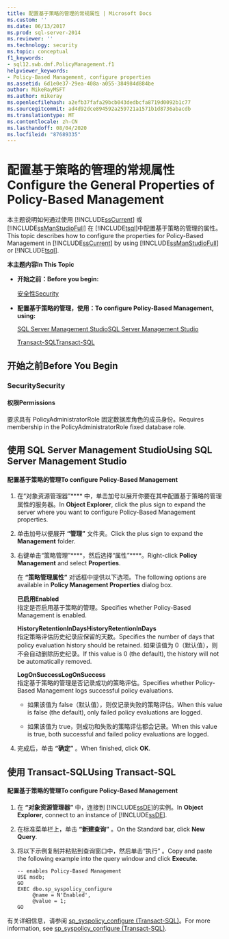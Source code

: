 ```yaml
---
title: 配置基于策略的管理的常规属性 | Microsoft Docs
ms.custom: ''
ms.date: 06/13/2017
ms.prod: sql-server-2014
ms.reviewer: ''
ms.technology: security
ms.topic: conceptual
f1_keywords:
- sql12.swb.dmf.PolicyManagement.f1
helpviewer_keywords:
- Policy-Based Management, configure properties
ms.assetid: 6d1e0e37-29ea-408a-a055-384984d884be
author: MikeRayMSFT
ms.author: mikeray
ms.openlocfilehash: a2efb37fafa29bcb043dedbcfa8719d0092b1c77
ms.sourcegitcommit: ad4d92dce894592a259721a1571b1d8736abacdb
ms.translationtype: MT
ms.contentlocale: zh-CN
ms.lasthandoff: 08/04/2020
ms.locfileid: "87689335"
---
```

# <a name="configure-the-general-properties-of-policy-based-management"></a><span data-ttu-id="33867-102">配置基于策略的管理的常规属性</span><span class="sxs-lookup"><span data-stu-id="33867-102">Configure the General Properties of Policy-Based Management</span></span>
  <span data-ttu-id="33867-103">本主题说明如何通过使用 [!INCLUDE[ssCurrent](../../includes/sscurrent-md.md)] 或 [!INCLUDE[ssManStudioFull](../../includes/ssmanstudiofull-md.md)] 在 [!INCLUDE[tsql](../../includes/tsql-md.md)]中配置基于策略的管理的属性。</span><span class="sxs-lookup"><span data-stu-id="33867-103">This topic describes how to configure the properties for Policy-Based Management in [!INCLUDE[ssCurrent](../../includes/sscurrent-md.md)] by using [!INCLUDE[ssManStudioFull](../../includes/ssmanstudiofull-md.md)] or [!INCLUDE[tsql](../../includes/tsql-md.md)].</span></span>  
  
 <span data-ttu-id="33867-104">**本主题内容**</span><span class="sxs-lookup"><span data-stu-id="33867-104">**In This Topic**</span></span>  
  
-   <span data-ttu-id="33867-105">**开始之前：**</span><span class="sxs-lookup"><span data-stu-id="33867-105">**Before you begin:**</span></span>  
  
     [<span data-ttu-id="33867-106">安全性</span><span class="sxs-lookup"><span data-stu-id="33867-106">Security</span></span>](#Security)  
  
-   <span data-ttu-id="33867-107">**配置基于策略的管理，使用：**</span><span class="sxs-lookup"><span data-stu-id="33867-107">**To configure Policy-Based Management, using:**</span></span>  
  
     [<span data-ttu-id="33867-108">SQL Server Management Studio</span><span class="sxs-lookup"><span data-stu-id="33867-108">SQL Server Management Studio</span></span>](#SSMSProcedure)  
  
     [<span data-ttu-id="33867-109">Transact-SQL</span><span class="sxs-lookup"><span data-stu-id="33867-109">Transact-SQL</span></span>](#TsqlProcedure)  
  
##  <a name="before-you-begin"></a><a name="BeforeYouBegin"></a> <span data-ttu-id="33867-110">开始之前</span><span class="sxs-lookup"><span data-stu-id="33867-110">Before You Begin</span></span>  
  
###  <a name="security"></a><a name="Security"></a> <span data-ttu-id="33867-111">Security</span><span class="sxs-lookup"><span data-stu-id="33867-111">Security</span></span>  
  
####  <a name="permissions"></a><a name="Permissions"></a> <span data-ttu-id="33867-112">权限</span><span class="sxs-lookup"><span data-stu-id="33867-112">Permissions</span></span>  
 <span data-ttu-id="33867-113">要求具有 PolicyAdministratorRole 固定数据库角色的成员身份。</span><span class="sxs-lookup"><span data-stu-id="33867-113">Requires membership in the PolicyAdministratorRole fixed database role.</span></span>  
  
##  <a name="using-sql-server-management-studio"></a><a name="SSMSProcedure"></a> <span data-ttu-id="33867-114">使用 SQL Server Management Studio</span><span class="sxs-lookup"><span data-stu-id="33867-114">Using SQL Server Management Studio</span></span>  
  
#### <a name="to-configure-policy-based-management"></a><span data-ttu-id="33867-115">配置基于策略的管理</span><span class="sxs-lookup"><span data-stu-id="33867-115">To configure Policy-Based Management</span></span>  
  
1.  <span data-ttu-id="33867-116">在“对象资源管理器”\*\*\*\* 中，单击加号以展开你要在其中配置基于策略的管理属性的服务器。</span><span class="sxs-lookup"><span data-stu-id="33867-116">In **Object Explorer**, click the plus sign to expand the server where you want to configure Policy-Based Management properties.</span></span>  
  
2.  <span data-ttu-id="33867-117">单击加号以便展开 **“管理”** 文件夹。</span><span class="sxs-lookup"><span data-stu-id="33867-117">Click the plus sign to expand the **Management** folder.</span></span>  
  
3.  <span data-ttu-id="33867-118">右键单击“策略管理”\*\*\*\*，然后选择“属性”\*\*\*\*。</span><span class="sxs-lookup"><span data-stu-id="33867-118">Right-click **Policy Management** and select **Properties**.</span></span>  
  
     <span data-ttu-id="33867-119">在 **“策略管理属性”** 对话框中提供以下选项。</span><span class="sxs-lookup"><span data-stu-id="33867-119">The following options are available in **Policy Management Properties** dialog box.</span></span>  
  
     <span data-ttu-id="33867-120">**已启用**</span><span class="sxs-lookup"><span data-stu-id="33867-120">**Enabled**</span></span>  
     <span data-ttu-id="33867-121">指定是否启用基于策略的管理。</span><span class="sxs-lookup"><span data-stu-id="33867-121">Specifies whether Policy-Based Management is enabled.</span></span>  
  
     <span data-ttu-id="33867-122">**HistoryRetentionInDays**</span><span class="sxs-lookup"><span data-stu-id="33867-122">**HistoryRetentionInDays**</span></span>  
     <span data-ttu-id="33867-123">指定策略评估历史纪录应保留的天数。</span><span class="sxs-lookup"><span data-stu-id="33867-123">Specifies the number of days that policy evaluation history should be retained.</span></span> <span data-ttu-id="33867-124">如果该值为 0（默认值），则不会自动删除历史纪录。</span><span class="sxs-lookup"><span data-stu-id="33867-124">If this value is 0 (the default), the history will not be automatically removed.</span></span>  
  
     <span data-ttu-id="33867-125">**LogOnSuccess**</span><span class="sxs-lookup"><span data-stu-id="33867-125">**LogOnSuccess**</span></span>  
     <span data-ttu-id="33867-126">指定基于策略的管理是否记录成功的策略评估。</span><span class="sxs-lookup"><span data-stu-id="33867-126">Specifies whether Policy-Based Management logs successful policy evaluations.</span></span>  
  
    -   <span data-ttu-id="33867-127">如果该值为 false（默认值），则仅记录失败的策略评估。</span><span class="sxs-lookup"><span data-stu-id="33867-127">When this value is false (the default), only failed policy evaluations are logged.</span></span>  
  
    -   <span data-ttu-id="33867-128">如果该值为 true，则成功和失败的策略评估都会记录。</span><span class="sxs-lookup"><span data-stu-id="33867-128">When this value is true, both successful and failed policy evaluations are logged.</span></span>  
  
4.  <span data-ttu-id="33867-129">完成后，单击 **“确定”** 。</span><span class="sxs-lookup"><span data-stu-id="33867-129">When finished, click **OK**.</span></span>  
  
##  <a name="using-transact-sql"></a><a name="TsqlProcedure"></a> <span data-ttu-id="33867-130">使用 Transact-SQL</span><span class="sxs-lookup"><span data-stu-id="33867-130">Using Transact-SQL</span></span>  
  
#### <a name="to-configure-policy-based-management"></a><span data-ttu-id="33867-131">配置基于策略的管理</span><span class="sxs-lookup"><span data-stu-id="33867-131">To configure Policy-Based Management</span></span>  
  
1.  <span data-ttu-id="33867-132">在 **“对象资源管理器”** 中，连接到 [!INCLUDE[ssDE](../../includes/ssde-md.md)]的实例。</span><span class="sxs-lookup"><span data-stu-id="33867-132">In **Object Explorer**, connect to an instance of [!INCLUDE[ssDE](../../includes/ssde-md.md)].</span></span>  
  
2.  <span data-ttu-id="33867-133">在标准菜单栏上，单击 **“新建查询”** 。</span><span class="sxs-lookup"><span data-stu-id="33867-133">On the Standard bar, click **New Query**.</span></span>  
  
3.  <span data-ttu-id="33867-134">将以下示例复制并粘贴到查询窗口中，然后单击“执行” 。</span><span class="sxs-lookup"><span data-stu-id="33867-134">Copy and paste the following example into the query window and click **Execute**.</span></span>  
  
    ```  
    -- enables Policy-Based Management   
    USE msdb;  
    GO  
    EXEC dbo.sp_syspolicy_configure   
         @name = N'Enabled',   
         @value = 1;  
    GO  
    ```  
  
 <span data-ttu-id="33867-135">有关详细信息，请参阅 [sp_syspolicy_configure (Transact-SQL)](/sql/relational-databases/system-stored-procedures/sp-syspolicy-configure-transact-sql)。</span><span class="sxs-lookup"><span data-stu-id="33867-135">For more information, see [sp_syspolicy_configure &#40;Transact-SQL&#41;](/sql/relational-databases/system-stored-procedures/sp-syspolicy-configure-transact-sql).</span></span>  
  
  
